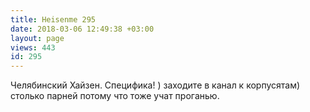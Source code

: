 ```yaml
---
title: Heisenme 295
date: 2018-03-06 12:49:38 +03:00
layout: page
views: 443
id: 295
---
```


Челябинский Хайзен. Специфика! ) заходите в канал к корпусятам) столько парней потому что тоже учат проганью.


